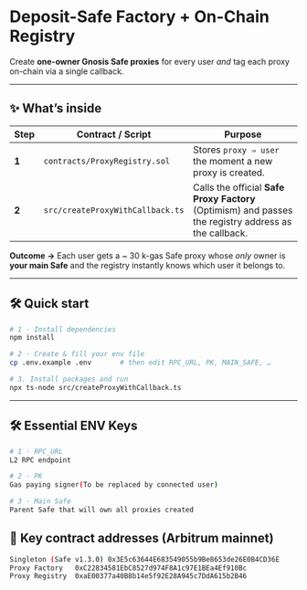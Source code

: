 # Deposit-Safe Factory + On-Chain Registry  

Create **one-owner Gnosis Safe proxies** for every user *and* tag each proxy on-chain via a single callback.

---

## ✨ What’s inside

| Step | Contract / Script | Purpose |
|------|------------------|---------|
| **1** | `contracts/ProxyRegistry.sol` | Stores `proxy ⇒ user` the moment a new proxy is created. |
| **2** | `src/createProxyWithCallback.ts` | Calls the official **Safe Proxy Factory** (Optimism) and passes the registry address as the callback. |

**Outcome →** Each user gets a ~ 30 k-gas Safe proxy whose *only* owner is **your main Safe** and the registry instantly knows which user it belongs to.

---

## 🛠 Quick start
```bash
# 1 · Install dependencies
npm install

# 2 · Create & fill your env file
cp .env.example .env       # then edit RPC_URL, PK, MAIN_SAFE, …

# 3. Install packages and run
npx ts-node src/createProxyWithCallback.ts

```
---

## 🛠 Essential ENV Keys

```bash
# 1 · RPC_URL
L2 RPC endpoint

# 2 · PK
Gas paying signer(To be replaced by connected user)

# 3 · Main Safe
Parent Safe that will own all proxies created
```

## 🔗 Key contract addresses (Arbitrum mainnet)

```bash
Singleton (Safe v1.3.0)	0x3E5c63644E683549055b9Be8653de26E0B4CD36E
Proxy Factory	0xC22834581EbC8527d974F8A1c97E1BEa4Ef910Bc
Proxy Registry	0xaE00377a40B8b14e5f92E28A945c7DdA615b2B46
```


